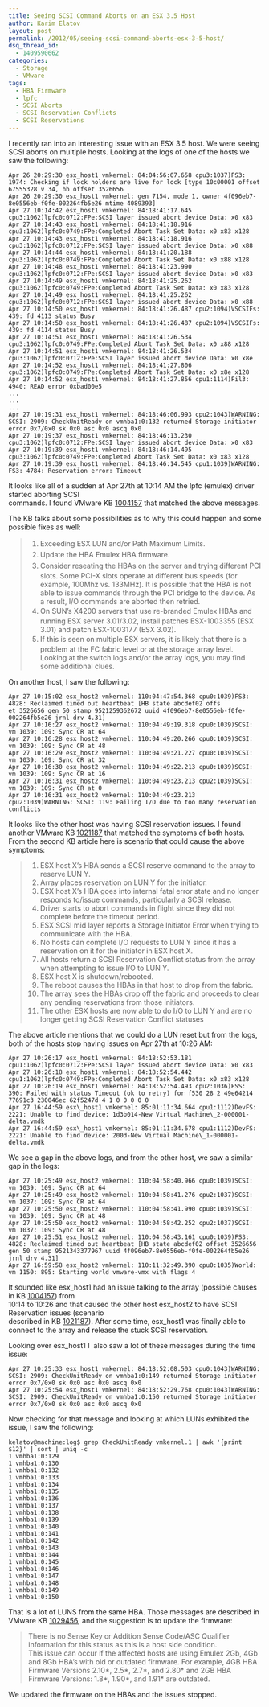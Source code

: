 ```yaml
---
title: Seeing SCSI Command Aborts on an ESX 3.5 Host
author: Karim Elatov
layout: post
permalink: /2012/05/seeing-scsi-command-aborts-esx-3-5-host/
dsq_thread_id:
  - 1409590662
categories:
  - Storage
  - VMware
tags:
  - HBA Firmware
  - lpfc
  - SCSI Aborts
  - SCSI Reservation Conflicts
  - SCSI Reservations
---
```

I recently ran into an interesting issue with an ESX 3.5 host. We were seeing SCSI aborts on multiple hosts. Looking at the logs of one of the hosts we saw the following:

	  
	Apr 26 20:29:30 esx_host1 vmkernel: 84:04:56:07.658 cpu3:1037)FS3: 1974: Checking if lock holders are live for lock [type 10c00001 offset 67555328 v 34, hb offset 3526656  
	Apr 26 20:29:30 esx_host1 vmkernel: gen 7154, mode 1, owner 4f096eb7-8e0556eb-f0fe-002264fb5e26 mtime 4089393]  
	Apr 27 10:14:42 esx_host1 vmkernel: 84:18:41:17.645 cpu3:1062)lpfc0:0712:FPe:SCSI layer issued abort device Data: x0 x83  
	Apr 27 10:14:43 esx_host1 vmkernel: 84:18:41:18.916 cpu3:1062)lpfc0:0749:FPe:Completed Abort Task Set Data: x0 x83 x128  
	Apr 27 10:14:43 esx_host1 vmkernel: 84:18:41:18.916 cpu3:1062)lpfc0:0712:FPe:SCSI layer issued abort device Data: x0 x88  
	Apr 27 10:14:44 esx_host1 vmkernel: 84:18:41:20.188 cpu3:1062)lpfc0:0749:FPe:Completed Abort Task Set Data: x0 x88 x128  
	Apr 27 10:14:48 esx_host1 vmkernel: 84:18:41:23.990 cpu3:1062)lpfc0:0712:FPe:SCSI layer issued abort device Data: x0 x83  
	Apr 27 10:14:49 esx_host1 vmkernel: 84:18:41:25.262 cpu3:1062)lpfc0:0749:FPe:Completed Abort Task Set Data: x0 x83 x128  
	Apr 27 10:14:49 esx_host1 vmkernel: 84:18:41:25.262 cpu3:1062)lpfc0:0712:FPe:SCSI layer issued abort device Data: x0 x88  
	Apr 27 10:14:50 esx_host1 vmkernel: 84:18:41:26.487 cpu2:1094)VSCSIFs: 439: fd 4113 status Busy  
	Apr 27 10:14:50 esx_host1 vmkernel: 84:18:41:26.487 cpu2:1094)VSCSIFs: 439: fd 4114 status Busy  
	Apr 27 10:14:51 esx_host1 vmkernel: 84:18:41:26.534 cpu3:1062)lpfc0:0749:FPe:Completed Abort Task Set Data: x0 x88 x128  
	Apr 27 10:14:51 esx_host1 vmkernel: 84:18:41:26.534 cpu3:1062)lpfc0:0712:FPe:SCSI layer issued abort device Data: x0 x8e  
	Apr 27 10:14:52 esx_host1 vmkernel: 84:18:41:27.806 cpu3:1062)lpfc0:0749:FPe:Completed Abort Task Set Data: x0 x8e x128  
	Apr 27 10:14:52 esx_host1 vmkernel: 84:18:41:27.856 cpu1:1114)Fil3: 4940: READ error 0xbad00e5  
	...  
	...  
	...  
	Apr 27 10:19:31 esx_host1 vmkernel: 84:18:46:06.993 cpu2:1043)WARNING: SCSI: 2909: CheckUnitReady on vmhba1:0:132 returned Storage initiator error 0x7/0x0 sk 0x0 asc 0x0 ascq 0x0  
	Apr 27 10:19:37 esx_host1 vmkernel: 84:18:46:13.230 cpu3:1062)lpfc0:0712:FPe:SCSI layer issued abort device Data: x0 x83  
	Apr 27 10:19:39 esx_host1 vmkernel: 84:18:46:14.495 cpu3:1062)lpfc0:0749:FPe:Completed Abort Task Set Data: x0 x83 x128  
	Apr 27 10:19:39 esx_host1 vmkernel: 84:18:46:14.545 cpu1:1039)WARNING: FS3: 4784: Reservation error: Timeout  
	

It looks like all of a sudden at Apr 27th at 10:14 AM the lpfc (emulex) driver started aborting SCSI  
commands. I found VMware KB <a href="http://kb.vmware.com/kb/1004157" onclick="javascript:_gaq.push(['_trackEvent','outbound-article','http://kb.vmware.com/kb/1004157']);">1004157</a> that matched the above messages.

The KB talks about some possibilities as to why this could happen and some possible fixes as well:

> 1.  <span style="line-height: 22px;">Exceeding ESX LUN and/or Path Maximum Limits.<br /> </span>
> 2.  <span style="line-height: 22px;">Update the HBA Emulex HBA firmware.</span>
> 3.  <span style="line-height: 22px;">Consider reseating the HBAs on the server and trying different PCI slots. Some PCI-X slots operate at different bus speeds (for example, 100Mhz vs. 133MHz). It is possible that the HBA is not able to issue commands through the PCI bridge to the device. As a result, I/O commands are aborted then retried.</span>
> 4.  <span style="line-height: 22px;">On SUN&#8217;s X4200 servers that use re-branded Emulex HBAs and running ESX server 3.01/3.02, install patches ESX-1003355 (ESX 3.01) and patch ESX-1003177 (ESX 3.02).  </span>
> 5.  <span style="line-height: 22px;">If this is seen on multiple ESX servers, it is likely that there is a problem at the FC fabric level or at the storage array level. Looking at the switch logs and/or the array logs, you may find some additional clues. </span>

On another host, I saw the following:

	  
	Apr 27 10:15:02 esx_host2 vmkernel: 110:04:47:54.368 cpu0:1039)FS3: 4828: Reclaimed timed out heartbeat [HB state abcdef02 offs  
	et 3526656 gen 50 stamp 9521259362672 uuid 4f096eb7-8e0556eb-f0fe-002264fb5e26 jrnl drv 4.31]  
	Apr 27 10:16:27 esx_host2 vmkernel: 110:04:49:19.318 cpu0:1039)SCSI: vm 1039: 109: Sync CR at 64  
	Apr 27 10:16:28 esx_host2 vmkernel: 110:04:49:20.266 cpu0:1039)SCSI: vm 1039: 109: Sync CR at 48  
	Apr 27 10:16:29 esx_host2 vmkernel: 110:04:49:21.227 cpu0:1039)SCSI: vm 1039: 109: Sync CR at 32  
	Apr 27 10:16:30 esx_host2 vmkernel: 110:04:49:22.213 cpu0:1039)SCSI: vm 1039: 109: Sync CR at 16  
	Apr 27 10:16:31 esx_host2 vmkernel: 110:04:49:23.213 cpu2:1039)SCSI: vm 1039: 109: Sync CR at 0  
	Apr 27 10:16:31 esx_host2 vmkernel: 110:04:49:23.213 cpu2:1039)WARNING: SCSI: 119: Failing I/O due to too many reservation conflicts  
	

It looks like the other host was having SCSI reservation issues. I found another VMware KB <a href="http://kb.vmware.com/kb/1021187" onclick="javascript:_gaq.push(['_trackEvent','outbound-article','http://kb.vmware.com/kb/1021187']);">1021187</a> that matched the symptoms of both hosts. From the second KB article here is scenario that could cause the above symptoms:

> 1.  ESX host X&#8217;s HBA sends a SCSI reserve command to the array to reserve LUN Y.
> 2.  Array places reservation on LUN Y for the initiator.
> 3.  ESX host X&#8217;s HBA goes into internal fatal error state and no longer responds to/issue commands, particularly a SCSI release.
> 4.  Driver starts to abort commands in flight since they did not complete before the timeout period.
> 5.  ESX SCSI mid layer reports a Storage Initiator Error when trying to communicate with the HBA.
> 6.  No hosts can complete I/O requests to LUN Y since it has a reservation on it for the initiator in ESX host X.
> 7.  All hosts return a SCSI Reservation Conflict status from the array when attempting to issue I/O to LUN Y.
> 8.  ESX host X is shutdown/rebooted.
> 9.  The reboot causes the HBAs in that host to drop from the fabric.
> 10. The array sees the HBAs drop off the fabric and proceeds to clear any pending reservations from those initiators.
> 11. The other ESX hosts are now able to do I/O to LUN Y and are no longer getting SCSI Reservation Conflict statuses

The above article mentions that we could do a LUN reset but from the logs, both of the hosts stop having issues on Apr 27th at 10:26 AM:

	  
	Apr 27 10:26:17 esx_host1 vmkernel: 84:18:52:53.181 cpu1:1062)lpfc0:0712:FPe:SCSI layer issued abort device Data: x0 x83  
	Apr 27 10:26:18 esx_host1 vmkernel: 84:18:52:54.442 cpu1:1062)lpfc0:0749:FPe:Completed Abort Task Set Data: x0 x83 x128  
	Apr 27 10:26:19 esx_host1 vmkernel: 84:18:52:54.493 cpu2:1036)FSS: 390: Failed with status Timeout (ok to retry) for f530 28 2 49e64214 77691c3 230046ec 62f5247d 4 1 0 0 0 0 0  
	Apr 27 16:44:59 esx\_host1 vmkernel: 85:01:11:34.664 cpu1:1112)DevFS: 2221: Unable to find device: 1d3b014-New Virtual Machine\_2-000001-delta.vmdk  
	Apr 27 16:44:59 esx\_host1 vmkernel: 85:01:11:34.678 cpu1:1112)DevFS: 2221: Unable to find device: 200d-New Virtual Machine\_1-000001-delta.vmdk  
	

We see a gap in the above logs, and from the other host, we saw a similar gap in the logs:

	  
	Apr 27 10:25:49 esx_host2 vmkernel: 110:04:58:40.966 cpu0:1039)SCSI: vm 1039: 109: Sync CR at 64  
	Apr 27 10:25:49 esx_host2 vmkernel: 110:04:58:41.276 cpu2:1037)SCSI: vm 1037: 109: Sync CR at 64  
	Apr 27 10:25:50 esx_host2 vmkernel: 110:04:58:41.990 cpu0:1039)SCSI: vm 1039: 109: Sync CR at 48  
	Apr 27 10:25:50 esx_host2 vmkernel: 110:04:58:42.252 cpu2:1037)SCSI: vm 1037: 109: Sync CR at 48  
	Apr 27 10:25:51 esx_host2 vmkernel: 110:04:58:43.161 cpu0:1039)FS3: 4828: Reclaimed timed out heartbeat [HB state abcdef02 offset 3526656 gen 50 stamp 9521343377967 uuid 4f096eb7-8e0556eb-f0fe-002264fb5e26 jrnl drv 4.31]  
	Apr 27 16:59:58 esx_host2 vmkernel: 110:11:32:49.390 cpu0:1035)World: vm 1150: 895: Starting world vmware-vmx with flags 4  
	

It sounded like esx_host1 had an issue talking to the array (possible causes in KB <a href="http://kb.vmware.com/kb/1004157" onclick="javascript:_gaq.push(['_trackEvent','outbound-article','http://kb.vmware.com/kb/1004157']);">1004157</a>) from  
10:14 to 10:26 and that caused the other host esx_host2 to have SCSI Reservation issues (scenario  
described in KB <a href="http://kb.vmware.com/kb/1021187" onclick="javascript:_gaq.push(['_trackEvent','outbound-article','http://kb.vmware.com/kb/1021187']);">1021187</a>). After some time, esx_host1 was finally able to connect to the array and release the stuck SCSI reservation.

Looking over esx_host1 I  also saw a lot of these messages during the time issue:

	  
	Apr 27 10:25:33 esx_host1 vmkernel: 84:18:52:08.503 cpu0:1043)WARNING: SCSI: 2909: CheckUnitReady on vmhba1:0:149 returned Storage initiator error 0x7/0x0 sk 0x0 asc 0x0 ascq 0x0  
	Apr 27 10:25:54 esx_host1 vmkernel: 84:18:52:29.768 cpu0:1043)WARNING: SCSI: 2909: CheckUnitReady on vmhba1:0:150 returned Storage initiator error 0x7/0x0 sk 0x0 asc 0x0 ascq 0x0  
	

Now checking for that message and looking at which LUNs exhibited the issue, I saw the following:

	  
	kelatov@machine:log$ grep CheckUnitReady vmkernel.1 | awk '{print $12}' | sort | uniq -c  
	1 vmhba1:0:129  
	1 vmhba1:0:130  
	1 vmhba1:0:132  
	1 vmhba1:0:133  
	1 vmhba1:0:134  
	1 vmhba1:0:135  
	1 vmhba1:0:136  
	1 vmhba1:0:137  
	1 vmhba1:0:138  
	1 vmhba1:0:139  
	1 vmhba1:0:140  
	1 vmhba1:0:141  
	1 vmhba1:0:142  
	1 vmhba1:0:143  
	1 vmhba1:0:144  
	1 vmhba1:0:145  
	1 vmhba1:0:146  
	1 vmhba1:0:147  
	1 vmhba1:0:148  
	1 vmhba1:0:149  
	1 vmhba1:0:150  
	

That is a lot of LUNS from the same HBA. Those messages are described in VMware KB <a href="http://kb.vmware.com/kb/1029456" onclick="javascript:_gaq.push(['_trackEvent','outbound-article','http://kb.vmware.com/kb/1029456']);">1029456</a>, and the suggestion is to update the firmware:

> <div>
>   There is no Sense Key or Addition Sense Code/ASC Qualifier information for this status as this is a host side condition.
> </div>
> 
> <div>
>
> </div>
> 
> <div>
>   This issue can occur if the affected hosts are using Emulex 2Gb, 4Gb and 8Gb HBA&#8217;s with old or outdated firmware. For example, 4GB HBA Firmware Versions 2.10*, 2.5*, 2.7*, and 2.80* and 2GB HBA Firmware Versions: 1.8*, 1.90*, and 1.91* are outdated.
> </div>

We updated the firmware on the HBAs and the issues stopped.

